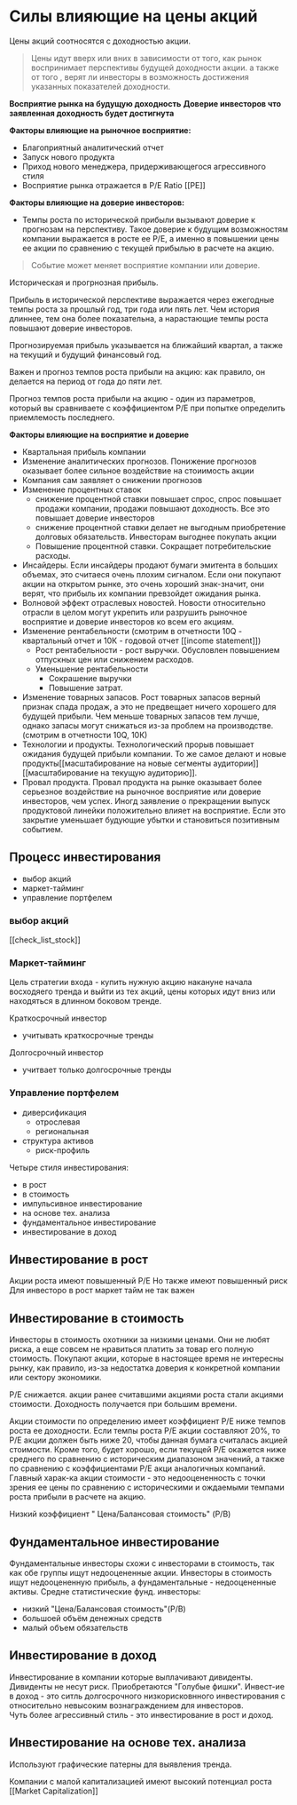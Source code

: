 # Силы влияющие на цены акций

 Цены акций соотносятся с доходностью акции.

 > Цены идут вверх или вних в зависимости от того, как рынок воспринимает перспективы будущей доходности акции. а также от того ,  верят ли инвесторы в возможность достижения указанных показателей доходности.

 **Восприятие рынка на будущую доходность**
 **Доверие инвесторов что заявленная доходность будет достигнута**

 **Факторы влияющие на рыночное восприятие:**
 - Благоприятный аналитический отчет
 - Запуск нового продукта
 - Приход нового менеджера, придерживающегося агрессивного стиля
 - Восприятие рынка отражается в P/E Ratio [[PE]]

 **Факторы влияющие на доверие инвесторов:**
 - Темпы роста по исторической прибыли вызывают доверие к прогнозам на перспективу. Такое доверие к будущим возможностям компании выражается в росте ее P/E, а именно в повышении цены ее акции по сравнению с текущей прибылью в расчете на акцию.

> Событие может меняет восприятие компании или доверие.


Историческая и прогрнозная прибыль.  
  
Прибыль в исторической перспективе выражается через ежегодные темпы роста за прошлый год, три года или пять лет.
Чем история длиннее, тем она более показательна, а нарастающие темпы роста повышают доверие инвесторов.  
  
Прогнозируемая прибыль указывается на ближайший квартал, а также на текущий и будущий финансовый год.  

Важен и прогноз темпов роста прибыли на акцию: как правило, он делается на период от года до пяти лет.
 
Прогноз темпов роста прибыли на акцию - один из параметров, который вы сравниваете с коэффициентом P/E при попытке определить приемлемость последнего. 

**Факторы влияющие на восприятие и доверие**
* Квартальная прибыль компании
* Изменение аналитических прогнозов. Понижение прогнозов оказывает более сильное воздействие на стоиимость акции
* Компания сам заявляет о снижении прогнозов
* Изменение процентных ставок
  * снижение процентной ставки повышает спрос, спрос повышает продажи компании, продажи повышают доходность. Все это повышает доверие инвесторов
  * снижение процентной ставки делает не выгодным приобретение долговых обязательств. Инвесторам выгоднее покупать акции
  * Повышение процентной ставки. Сокращает потребительские расходы. 
* Инсайдеры. Если инсайдеры продают бумаги эмитента в больших объемах, это считаеся очень плохим сигналом. Если они покупают акции на открытом рынке, это очень хороший знак-значит, они верят, что прибыль их компании превзойдет ожидания рынка. 
* Волновой эффект отраслевых новостей. Новости относительно отрасли в целом могут укрепить или разрушить рыночное восприятие и доверие инвесторов ко всем его акциям. 
* Изменение рентабельности (смотрим в отчетности 10Q - квартальный отчет и 10К - годовой отчет [[income statement]])
  * Рост рентабельности - рост выручки. Обусловлен повышением отпускных цен или снижением расходов.
  * Уменьшение рентабельности
    * Сокрашение выручки
    * Повышение затрат.
* Изменение товарных запасов. Рост товарных запасов верный признак спада продаж, а это не предвещает ничего хорошего для будущей прибыли. Чем меньше товарных запасов тем лучше, однако запасы могут снижаться из-за проблем на производстве. (смотрим в отчетности 10Q, 10К)
* Технологии и продукты. Технологический прорыв повышает ожидания будущей прибыли компании. То же самое делают и новые продукты[[масштабирование на новые сегменты аудитории]][[масштабирование на текущую аудиторию]]. 
* Провал продукта. Провал продукта на рынке оказывает более серьезное воздействие на рыночное восприятие или доверие инвесторов, чем успех. Иногд заявление о прекращении выпуск продуктовой линейки положительно влияет на восприятие. Если это закрытие уменьшает будующие убытки и становиться позитивным событием. 

 ## Процесс инвестирования
- выбор акций
- маркет-тайминг
- управление портфелем
  
### выбор акций
[[check_list_stock]]  

### Маркет-тайминг
Цель стратегии входа - купить нужную акцию накануне начала восходяего тренда и выйти из тех акций, цены которых идут вниз или находяться в длинном боковом тренде.

Краткосрочный инвестор
- учитывать краткосрочные тренды
  
Долгосрочный инвестор
- учитвает только долгосрочные тренды

 ### Управление портфелем
 - диверсификация
   - отрослевая
   - региональная
 - структура активов
   - риск-профиль

Четыре стиля инвестирования:
- в рост
- в стоимость 
- импульсивное инвестирование
- на основе тех. анализа
- фундаментальное инвестирование
- инвестирование в доход
  

 ## Инвестирование в рост

Акции роста имеют повышенный P/E
Но также имеют повышенный риск
Для инвесторо в рост маркет тайм не так важен

## Инвестирование в стоимость

Инвесторы в стоимость охотники за низкими ценами. Они не любят риска, а еще совсем не нравиться платить за товар его полную стоимость. Покупают акции, которые в настоящее время не интересны рынку, как правило, из-за недостатка доверия к конкретной компании или сектору экономики. 

P/E снижается. акции ранее считавшими акциями роста стали акциями стоимости. 
Доходность получается при большим времени.

Акции стоимости по определению имеет коэффициент P/E ниже темпов роста ее доходности.  Если темпы роста P/E акции составляют 20%, то P/E акции должен быть ниже 20, чтобы данная бумага считалась акцией стоимости. Кроме того, будет хорошо, если текущей  P/E окажется ниже среднего по сравнению с историческим диапазоном значений, а также по сравнению с коэффициентами P/E акци аналогичных компаний. 
Главный харак-ка акции стоимости - это недооцененность с точки зрения ее цены по сравнению с историческими и ождаемыми темпами роста прибыли в расчете на акцию.

Низкий коэффициент " Цена/Балансовая стоимость" (P/B)

## Фундаментальное инвестирование
Фундаментальные инвесторы схожи с инвесторами в стоимость, так как обе группы ищут недооцененные акции. Инвесторы в стоимость ищут недооцененную прибыль, а фундаментальные - недооцененные активы. 
Средне статистические фунд. инвесторы:
- низкий "Цена/Балансовая стоимость"(P/B)
- большоей объём денежных средств
- малый объем обязательств

## Инвестирование в доход
Инвестирование в компании которые выплачивают дивиденты. Дивиденты не несут риск. Приобретаются "Голубые фишки". Инвест-ие в доход - это ситль долгосрочного низкорисковнного инвестирования с относительно невысоким вознаграждением для инвесторов.  
Чуть более агрессивный стиль - это инвестирование в рост и доход. 

## Инвестирование на основе тех. анализа
Используют графические патерны для выявления тренда. 

Компании с малой капитализацией имеют высокий потенциал роста
[[Market Capitalization]]